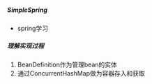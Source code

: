 ##### SimpleSpring
- spring学习

##### 理解实现过程
1. BeanDefinition作为管理bean的实体
2. 通过ConcurrentHashMap做为容器存入和获取
